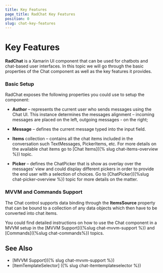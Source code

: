 ```yaml
---
title: Key Features
page_title: RadChat Key Features
position: 0
slug: chat-key-features
---
```


# Key Features #

**RadChat** is a Xamarin UI component that can be used for chatbots and chat-based user interfaces. In this topic we will go through the basic properties of the Chat component as well as the key features it provides.

### Basic Setup

RadChat exposes the following properties you could use to setup the component:

* **Author** – represents the current user who sends messages using the Chat UI. This instance determines the messages alignment – incoming messages are placed on the left, outgoing messages - on the right;

* **Message** – defines the current message typed into the input field.

* **Items** collection – contains all the chat items included in the conversation such TextMessages, PickerItems, etc. For more details on the available chat items go to [Chat Items]({% slug chat-items-overview %}) topic.

* **Picker** – defines the ChatPicker that is show as overlay over the messages’ view and could display different pickers in order to provide the end user with a selection of choices. Go to [ChatPicker]({%slug chat-picker-overview %}) topic for more details on the matter.

### MVVM and Commands Support

The Chat control supports data binding through the **ItemsSource** property that can be bound to a collection of any data objects which then have to be converted into chat items.

You could find detailed instructions on how to use the Chat component in a MVVM setup in the [MVVM Support]({%slug chat-mvvm-support %}) and [Commands]({%slug chat-commands%}) topics.
	
## See Also

- [MVVM Support]({% slug chat-mvvm-support %})
- [ItemTemplateSelector] ({% slug chat-itemtemplateselector %})